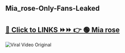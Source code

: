 
 ## Mia_rose-Only-Fans-Leaked

# <h2><a href="https://clipsfans.com/Mia_rose&ref=git">🔗 Click to LINKS ⏩⏩ 👉 🟢 Mia rose </a></h2>

<a href="https://clipsfans.com/Mia_rose&ref=git" rel="nofollow" data-target="animated-image.originalLink"><img src="https://i.ibb.co.com/xMMVF88/686577567.gif" alt="Viral Video Original" style="max-width: 100%; display: inline-block;" data-target="animated-image.originalImage"></a>

